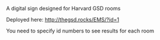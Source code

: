 A digital sign designed for Harvard GSD rooms

Deployed here: http://thegsd.rocks/EMS/?id=1

You need to specify id numbers to see results for each room
